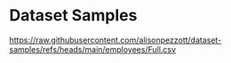 # Dataset Samples  


https://raw.githubusercontent.com/alisonpezzott/dataset-samples/refs/heads/main/employees/Full.csv  

